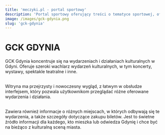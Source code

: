 ```yaml
---
title: 'meczyki.pl - portal sportowy'
description: 'Portal sportowy oferujący treści o tematyce sportowej, oferujący wyniki meczów w trybie live, newsy sportowe i wiele więcej!'
image: /images/gck-gdynia.png
slug: 'gck-gdynia'
---
```


# GCK GDYNIA

GCK Gdynia koncentruje się na wydarzeniach i działaniach kulturalnych w Gdyni. 
Oferuje szeroki wachlarz wydarzeń kulturalnych, w tym koncerty, wystawy, spektakle teatralne i inne. 

\
Witryna ma przejrzysty i nowoczesny wygląd, z łatwym w obsłudze interfejsem, który pozwala użytkownikom przeglądać różne oferowane wydarzenia i działania.

\
Zawiera również informacje o różnych miejscach, w których odbywają się te wydarzenia, a także szczegóły dotyczące zakupu biletów. 
Jest to świetne źródło informacji dla każdego, kto mieszka lub odwiedza Gdynię i chce być na bieżąco z kulturalną sceną miasta.